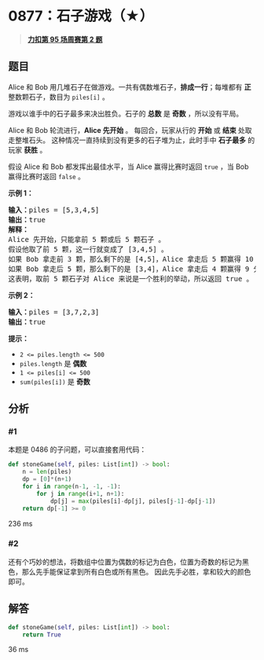 # 0877：石子游戏（★）


> <u>**[力扣第 95 场周赛第 2 题](https://leetcode.cn/problems/stone-game/)**</u>

## 题目

<p>Alice 和 Bob 用几堆石子在做游戏。一共有偶数堆石子，<strong>排成一行</strong>；每堆都有 <strong>正</strong> 整数颗石子，数目为 <code>piles[i]</code> 。</p>

<p>游戏以谁手中的石子最多来决出胜负。石子的 <strong>总数</strong> 是 <strong>奇数</strong> ，所以没有平局。</p>

<p>Alice 和 Bob 轮流进行，<strong>Alice 先开始</strong> 。 每回合，玩家从行的 <strong>开始</strong> 或 <strong>结束</strong> 处取走整堆石头。 这种情况一直持续到没有更多的石子堆为止，此时手中 <strong>石子最多</strong> 的玩家 <strong>获胜</strong> 。</p>

<p>假设 Alice 和 Bob 都发挥出最佳水平，当 Alice 赢得比赛时返回 <code>true</code> ，当 Bob 赢得比赛时返回 <code>false</code> 。</p>



<p><strong>示例 1：</strong></p>

<pre>
<strong>输入：</strong>piles = [5,3,4,5]
<strong>输出：</strong>true
<strong>解释：</strong>
Alice 先开始，只能拿前 5 颗或后 5 颗石子 。
假设他取了前 5 颗，这一行就变成了 [3,4,5] 。
如果 Bob 拿走前 3 颗，那么剩下的是 [4,5]，Alice 拿走后 5 颗赢得 10 分。
如果 Bob 拿走后 5 颗，那么剩下的是 [3,4]，Alice 拿走后 4 颗赢得 9 分。
这表明，取前 5 颗石子对 Alice 来说是一个胜利的举动，所以返回 true 。
</pre>

<p><strong>示例 2：</strong></p>

<pre>
<strong>输入：</strong>piles = [3,7,2,3]
<strong>输出：</strong>true
</pre>



<p><strong>提示：</strong></p>

<ul>
<li><code>2 &lt;= piles.length &lt;= 500</code></li>
<li><code>piles.length</code> 是 <strong>偶数</strong></li>
<li><code>1 &lt;= piles[i] &lt;= 500</code></li>
<li><code>sum(piles[i])</code> 是 <strong>奇数</strong></li>
</ul>


## 分析

### #1

本题是 0486 的子问题，可以直接套用代码：
	
```python
def stoneGame(self, piles: List[int]) -> bool:
	n = len(piles)
	dp = [0]*(n+1)
	for i in range(n-1, -1, -1):
		for j in range(i+1, n+1):
			dp[j] = max(piles[i]-dp[j], piles[j-1]-dp[j-1])
	return dp[-1] >= 0
```

236 ms

### #2

还有个巧妙的想法，将数组中位置为偶数的标记为白色，位置为奇数的标记为黑色，那么先手能保证拿到所有白色或所有黑色。
因此先手必胜，拿和较大的颜色即可。

## 解答

```python
def stoneGame(self, piles: List[int]) -> bool:
	return True
```

36 ms

